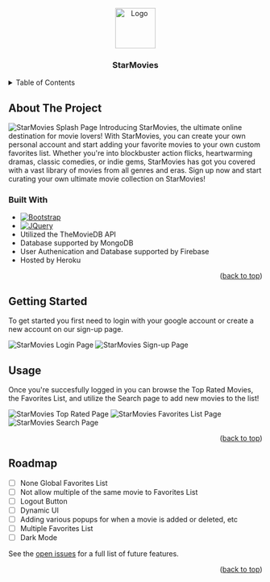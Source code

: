 <!-- PROJECT LOGO -->
<br />
<div align="center">
  <a href="https://github.com/cop4808-spring-2023-fullstack-web/final-project-group10/blob/main/assets/starlogo.png">
    <img src="https://github.com/cop4808-spring-2023-fullstack-web/final-project-group10/blob/main/assets/starlogo.png" alt="Logo" width="80" height="80">
  </a>

<h3 align="center">StarMovies</h3>

  <p align="center">
    
    
  </p>
</div>

<!-- TABLE OF CONTENTS -->
<details>
  <summary>Table of Contents</summary>
  <ol>
    <li>
      <a href="#about-the-project">About The Project</a>
      <ul>
        <li><a href="#built-with">Built With</a></li>
      </ul>
    </li>
    <li>
      <a href="#getting-started">Getting Started</a>
    </li>
    <li><a href="#usage">Usage</a></li>
    <li><a href="#roadmap">Roadmap</a></li>
  </ol>
</details>



<!-- ABOUT THE PROJECT -->
## About The Project

![StarMovies Splash Page](https://github.com/cop4808-spring-2023-fullstack-web/final-project-group10/blob/main/assets/starmovies.png)
Introducing StarMovies, the ultimate online destination for movie lovers! With StarMovies, you can create your own personal account and start adding your favorite movies to your own custom favorites list. Whether you're into blockbuster action flicks, heartwarming dramas, classic comedies, or indie gems, StarMovies has got you covered with a vast library of movies from all genres and eras. Sign up now and start curating your own ultimate movie collection on StarMovies!





### Built With



* [![Bootstrap][Bootstrap.com]][Bootstrap-url]
* [![JQuery][JQuery.com]][JQuery-url]
* Utilized the TheMovieDB API
* Database supported by MongoDB
* User Authenication and Database supported by Firebase
* Hosted by Heroku

<p align="right">(<a href="#readme-top">back to top</a>)</p>



<!-- GETTING STARTED -->
## Getting Started

To get started you first need to login with your google account or create a new account on our sign-up page.

![StarMovies Login Page](https://github.com/cop4808-spring-2023-fullstack-web/final-project-group10/blob/main/assets/login.png)
![StarMovies Sign-up Page](https://github.com/cop4808-spring-2023-fullstack-web/final-project-group10/blob/main/assets/signup.png)



<!-- USAGE EXAMPLES -->
## Usage

Once you're succesfully logged in you can browse the Top Rated Movies, the Favorites List, and utilize the Search page to add new movies to the list!

![StarMovies Top Rated Page](https://github.com/cop4808-spring-2023-fullstack-web/final-project-group10/blob/main/assets/toprated.png)
![StarMovies Favorites List Page](https://github.com/cop4808-spring-2023-fullstack-web/final-project-group10/blob/main/assets/favorites.png)
![StarMovies Search Page](https://github.com/cop4808-spring-2023-fullstack-web/final-project-group10/blob/main/assets/search.png)


<p align="right">(<a href="#readme-top">back to top</a>)</p>



<!-- ROADMAP -->
## Roadmap

- [ ] None Global Favorites List
- [ ] Not allow multiple of the same movie to Favorites List
- [ ] Logout Button
- [ ] Dynamic UI
- [ ] Adding various popups for when a movie is added or deleted, etc
- [ ] Multiple Favorites List
- [ ] Dark Mode

See the [open issues](https://github.com/cop4808-spring-2023-fullstack-web/final-project-group10/issues) for a full list of future features.

<p align="right">(<a href="#readme-top">back to top</a>)</p>







<!-- MARKDOWN LINKS & IMAGES -->
<!-- https://www.markdownguide.org/basic-syntax/#reference-style-links -->
[Bootstrap.com]: https://img.shields.io/badge/Bootstrap-563D7C?style=for-the-badge&logo=bootstrap&logoColor=white
[Bootstrap-url]: https://getbootstrap.com
[JQuery.com]: https://img.shields.io/badge/jQuery-0769AD?style=for-the-badge&logo=jquery&logoColor=white
[JQuery-url]: https://jquery.com 
